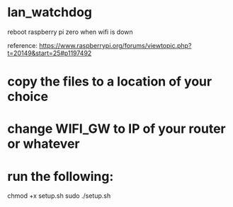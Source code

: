 # lan_watchdog
reboot raspberry pi zero when wifi is down

reference: https://www.raspberrypi.org/forums/viewtopic.php?t=20149&start=25#p1197492

# copy the files to a location of your choice
# change WIFI_GW to IP of your router or whatever
# run the following:
chmod +x setup.sh
sudo ./setup.sh
